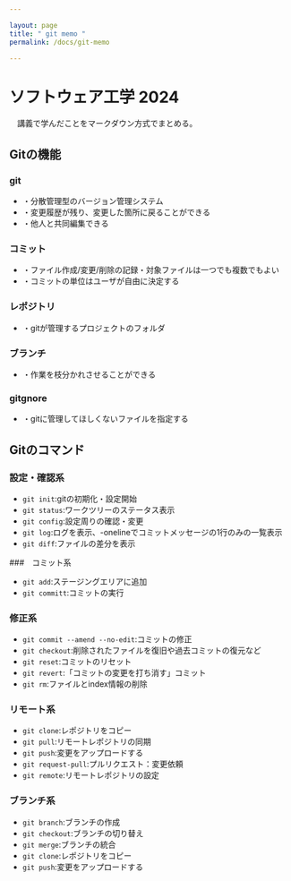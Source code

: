 ```yaml
---

layout: page
title: " git memo "
permalink: /docs/git-memo

---
```


# ソフトウェア工学 2024
　講義で学んだことをマークダウン方式でまとめる。

## Gitの機能
### git
- ・分散管理型のバージョン管理システム
- ・変更履歴が残り、変更した箇所に戻ることができる
- ・他人と共同編集できる

### コミット
- ・ファイル作成/変更/削除の記録・対象ファイルは一つでも複数でもよい
- ・コミットの単位はユーザが自由に決定する

### レポジトリ
- ・gitが管理するプロジェクトのフォルダ

### ブランチ
- ・作業を枝分かれさせることができる

### gitgnore
- ・gitに管理してほしくないファイルを指定する

## Gitのコマンド

### 設定・確認系
- `git init`:gitの初期化・設定開始
- `git status`:ワークツリーのステータス表示
- `git config`:設定周りの確認・変更
- `git log`:ログを表示、-onelineでコミットメッセージの1行のみの一覧表示
- `git diff`:ファイルの差分を表示

###　コミット系
- `git add`:ステージングエリアに追加
- `git committ`:コミットの実行

### 修正系
- `git commit --amend --no-edit`:コミットの修正
- `git checkout`:削除されたファイルを復旧や過去コミットの復元など
- `git reset`:コミットのリセット
- `git revert`:「コミットの変更を打ち消す」コミット
- `git rm`:ファイルとindex情報の削除

### リモート系
- `git clone`:レポジトリをコピー
- `git pull`:リモートレポジトリの同期
- `git push`:変更をアップロードする
- `git request-pull`:プルリクエスト：変更依頼
- `git remote`:リモートレポジトリの設定

### ブランチ系
- `git branch`:ブランチの作成
- `git checkout`:ブランチの切り替え
- `git merge`:ブランチの統合
- `git clone`:レポジトリをコピー
- `git push`:変更をアップロードする
 